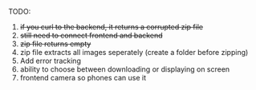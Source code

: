 TODO:

1. ~~if you curl to the backend, it returns a corrupted zip file~~
2. ~~still need to connect frontend and backend~~
3. ~~zip file returns empty~~
4. zip file extracts all images seperately (create a folder before zipping)
5. Add error tracking
6. ability to choose between downloading or displaying on screen
7. frontend camera so phones can use it
